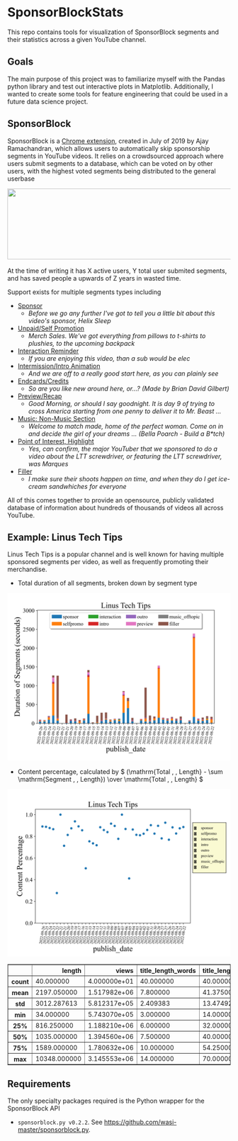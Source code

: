 # SponsorBlockStats

This repo contains tools for visualization of SponsorBlock segments and their statistics across a given YouTube channel.

## Goals

The main purpose of this project was to familiarize myself with the Pandas python library and test out interactive plots in Matplotlib. Additionally, I wanted to create some tools for feature engineering that could be used in a future data science project.

## SponsorBlock

SponsorBlock is a [Chrome extension](https://sponsor.ajay.app/), created in July of 2019 by Ajay Ramachandran, which allows users to automatically skip sponsorship segments in YouTube videos. It relies on a crowdsourced approach where users submit segments to a database, which can be voted on by other users, with the highest voted segments being distributed to the general userbase

<p align="center">
	<img src="gifs/sponsorblock_example.gif" width="600" height="160" />
</p>


At the time of writing it has X active users, Y total user submited segments, and has saved people a upwards of Z years in wasted time. 


Support exists for multiple segments types including
- [Sponsor](https://youtu.be/siSP4X_94M0?t=157)
	- *Before we go any further I've got to tell you a little bit about this video's sponsor, Helix Sleep*
- [Unpaid/Self Promotion](https://youtu.be/HCXQzLbDrgs?t=1059)
	- *Merch Sales. We've got everything from pillows to t-shirts to plushies, to the upcoming backpack*
- [Interaction Reminder](https://youtu.be/qDMY_n5b348?t=321)
	- *If you are enjoying this video, than a sub would be elec*
- [Intermission/Intro Animation](https://youtu.be/9XozhdsYHDc?t=23)
	- *And we are off to a really good start here, as you can plainly see*
- [Endcards/Credits](https://youtu.be/-wpHszfnJns?t=1759)
	- *So are you like new around here, or...? (Made by Brian David Gilbert)*
- [Preview/Recap](https://www.youtube.com/watch?v=UOJ4IS0gSw0?t=0)
	- *Good Morning, or should I say goodnight. It is day 9 of trying to cross America starting from one penny to deliver it to Mr. Beast ...*
- [Music: Non-Music Section](https://www.youtube.com/watch?v=FLGCGc7sAUw?t=0)
	- *Welcome to match made, home of the perfect woman. Come on in and decide the girl of your dreams ... (Bella Poarch - Build a B\*tch)*
- [Point of Interest, Highlight](https://www.youtube.com/watch?v=7YuiFlhe8j4?t=140)
	- *Yes, can confirm, the major YouTuber that we sponsored to do a video about the LTT screwdriver, or featuring the LTT screwdriver, was Marques*
- [Filler](https://youtu.be/HCXQzLbDrgs?t=100)
	- *I make sure their shoots happen on time, and when they do I get ice-cream sandwhiches for everyone*

All of this comes together to provide an opensource, publicly validated database of information about hundreds of thousands of videos all across YouTube.

## Example: Linus Tech Tips

Linus Tech Tips is a popular channel and is well known for having multiple sponsored segments per video, as well as frequently promoting their merchandise.


- Total duration of all segments, broken down by segment type
<p align="center">
	<img src="images/StackedSegBar.svg" alt="Stacked Segment Bar Chart" width="750"/>
</p>

- Content percentage, calculated by $ (\mathrm{Total \, \, Length} - \sum \mathrm{Segment \, \, Length}) \over \mathrm{Total \, \, Length} $
<p align="center">
	<img src="images/ScatterContentPercentage.svg" alt="Scatter Plot, Content Percentage" width="750"/>
</p>


<table border="1" class="dataframe">  <thead>    <tr style="text-align: right;">      <th></th>      <th>length</th>      <th>views</th>      <th>title_length_words</th>      <th>title_length_characters</th>      <th>title_capital_concentration</th>      <th>description_length_words</th>      <th>description_length_characters</th>      <th>description_length_lines</th>      <th>description_links</th>      <th>keyword_length_words</th>      <th>keyword_length_characters</th>      <th>sponsor_total_dur</th>      <th>selfpromo_total_dur</th>      <th>interaction_total_dur</th>      <th>intro_total_dur</th>      <th>outro_total_dur</th>      <th>preview_total_dur</th>      <th>music_offtopic_total_dur</th>      <th>filler_total_dur</th>      <th>sponsor_total_num</th>      <th>selfpromo_total_num</th>      <th>interaction_total_num</th>      <th>intro_total_num</th>      <th>outro_total_num</th>      <th>preview_total_num</th>      <th>music_offtopic_total_num</th>      <th>filler_total_num</th>    </tr>  </thead>  <tbody>    <tr>      <th>count</th>      <td>40.000000</td>      <td>4.000000e+01</td>      <td>40.000000</td>      <td>40.000000</td>      <td>40.000000</td>      <td>40.000000</td>      <td>40.000000</td>      <td>40.000000</td>      <td>40.000000</td>      <td>40.000000</td>      <td>40.000000</td>      <td>40.000000</td>      <td>40.000000</td>      <td>40.000000</td>      <td>40.00000</td>      <td>40.000000</td>      <td>40.000000</td>      <td>40.0</td>      <td>40.000000</td>      <td>40.000000</td>      <td>40.000000</td>      <td>40.000000</td>      <td>40.000000</td>      <td>40.000000</td>      <td>40.000000</td>      <td>40.0</td>      <td>40.000000</td>    </tr>    <tr>      <th>mean</th>      <td>2197.050000</td>      <td>1.517982e+06</td>      <td>7.800000</td>      <td>41.375000</td>      <td>9.175000</td>      <td>256.200000</td>      <td>2217.550000</td>      <td>55.100000</td>      <td>17.950000</td>      <td>9.525000</td>      <td>76.900000</td>      <td>83.436100</td>      <td>166.281275</td>      <td>1.016075</td>      <td>8.94730</td>      <td>11.130150</td>      <td>8.898350</td>      <td>0.0</td>      <td>88.085450</td>      <td>2.575000</td>      <td>3.850000</td>      <td>0.125000</td>      <td>0.750000</td>      <td>0.800000</td>      <td>0.175000</td>      <td>0.0</td>      <td>5.850000</td>    </tr>    <tr>      <th>std</th>      <td>3012.287613</td>      <td>5.812317e+05</td>      <td>2.409383</td>      <td>13.474929</td>      <td>4.254033</td>      <td>111.240373</td>      <td>731.483282</td>      <td>18.273983</td>      <td>8.227378</td>      <td>5.148998</td>      <td>47.256963</td>      <td>81.205994</td>      <td>422.711374</td>      <td>3.663252</td>      <td>9.42795</td>      <td>7.443707</td>      <td>24.373421</td>      <td>0.0</td>      <td>212.564205</td>      <td>1.972731</td>      <td>4.736925</td>      <td>0.404304</td>      <td>0.543021</td>      <td>0.464095</td>      <td>0.446496</td>      <td>0.0</td>      <td>12.037442</td>    </tr>    <tr>      <th>min</th>      <td>34.000000</td>      <td>5.743070e+05</td>      <td>3.000000</td>      <td>14.000000</td>      <td>1.000000</td>      <td>51.000000</td>      <td>316.000000</td>      <td>3.000000</td>      <td>1.000000</td>      <td>0.000000</td>      <td>0.000000</td>      <td>0.000000</td>      <td>0.000000</td>      <td>0.000000</td>      <td>0.00000</td>      <td>0.000000</td>      <td>0.000000</td>      <td>0.0</td>      <td>0.000000</td>      <td>0.000000</td>      <td>0.000000</td>      <td>0.000000</td>      <td>0.000000</td>      <td>0.000000</td>      <td>0.000000</td>      <td>0.0</td>      <td>0.000000</td>    </tr>    <tr>      <th>25%</th>      <td>816.250000</td>      <td>1.188210e+06</td>      <td>6.000000</td>      <td>32.000000</td>      <td>6.000000</td>      <td>231.750000</td>      <td>2166.750000</td>      <td>51.000000</td>      <td>15.750000</td>      <td>7.250000</td>      <td>44.750000</td>      <td>50.106000</td>      <td>9.863500</td>      <td>0.000000</td>      <td>0.00000</td>      <td>6.403500</td>      <td>0.000000</td>      <td>0.0</td>      <td>5.071250</td>      <td>2.000000</td>      <td>1.000000</td>      <td>0.000000</td>      <td>0.000000</td>      <td>1.000000</td>      <td>0.000000</td>      <td>0.0</td>      <td>1.000000</td>    </tr>    <tr>      <th>50%</th>      <td>1035.000000</td>      <td>1.394560e+06</td>      <td>7.500000</td>      <td>40.000000</td>      <td>9.000000</td>      <td>251.500000</td>      <td>2322.500000</td>      <td>58.000000</td>      <td>20.000000</td>      <td>11.000000</td>      <td>80.500000</td>      <td>68.803000</td>      <td>20.305000</td>      <td>0.000000</td>      <td>9.09200</td>      <td>12.898000</td>      <td>0.000000</td>      <td>0.0</td>      <td>20.922000</td>      <td>2.000000</td>      <td>2.000000</td>      <td>0.000000</td>      <td>1.000000</td>      <td>1.000000</td>      <td>0.000000</td>      <td>0.0</td>      <td>2.000000</td>    </tr>    <tr>      <th>75%</th>      <td>1589.000000</td>      <td>1.780632e+06</td>      <td>10.000000</td>      <td>54.250000</td>      <td>12.250000</td>      <td>287.750000</td>      <td>2499.750000</td>      <td>64.250000</td>      <td>22.000000</td>      <td>12.000000</td>      <td>105.250000</td>      <td>85.225250</td>      <td>51.382000</td>      <td>0.000000</td>      <td>9.40050</td>      <td>16.519000</td>      <td>0.000000</td>      <td>0.0</td>      <td>58.576500</td>      <td>3.000000</td>      <td>4.250000</td>      <td>0.000000</td>      <td>1.000000</td>      <td>1.000000</td>      <td>0.000000</td>      <td>0.0</td>      <td>5.250000</td>    </tr>    <tr>      <th>max</th>      <td>10348.000000</td>      <td>3.145553e+06</td>      <td>14.000000</td>      <td>70.000000</td>      <td>18.000000</td>      <td>577.000000</td>      <td>3851.000000</td>      <td>94.000000</td>      <td>38.000000</td>      <td>19.000000</td>      <td>165.000000</td>      <td>404.451000</td>      <td>2098.831000</td>      <td>18.610000</td>      <td>42.88300</td>      <td>26.279000</td>      <td>105.384000</td>      <td>0.0</td>      <td>1120.801000</td>      <td>10.000000</td>      <td>21.000000</td>      <td>2.000000</td>      <td>2.000000</td>      <td>2.000000</td>      <td>2.000000</td>      <td>0.0</td>      <td>73.000000</td>    </tr>  </tbody></table>

## Requirements
The only specialty packages required is the Python wrapper for the SponsorBlock API
- ```sponsorblock.py v0.2.2```. See <https://github.com/wasi-master/sponsorblock.py>.